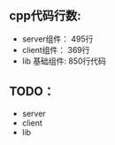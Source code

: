 


## cpp代码行数:
+ server组件： 495行
+ client组件： 369行
+ lib 基础组件: 850行代码


## TODO：
+ server
+ client
+ lib